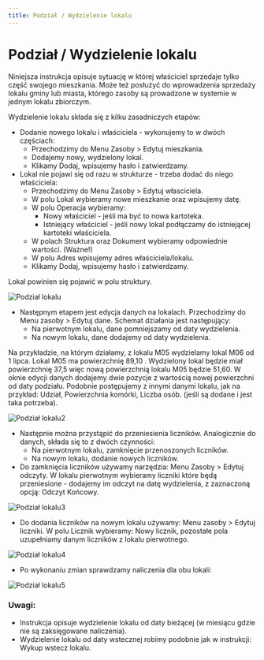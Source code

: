 ```yaml
---
title: Podział / Wydzielenie lokalu
---
```

# Podział / Wydzielenie lokalu

Niniejsza instrukcja opisuje sytuację w której właściciel sprzedaje tylko część swojego mieszkania. Może też posłużyć do wprowadzenia sprzedaży lokalu gminy lub miasta, którego zasoby są prowadzone w systemie w jednym lokalu zbiorczym.

Wydzielenie lokalu składa się z kilku zasadniczych etapów:
- Dodanie nowego lokalu i właściciela - wykonujemy to w dwóch częściach:
  - Przechodzimy do Menu Zasoby > Edytuj mieszkania.
  - Dodajemy nowy, wydzielony lokal.
  - Klikamy Dodaj, wpisujemy hasło i zatwierdzamy.
- Lokal nie pojawi się od razu w strukturze - trzeba dodać do niego właściciela:
  - Przechodzimy do Menu Zasoby > Edytuj własciciela.
  - W polu Lokal wybieramy nowe mieszkanie oraz wpisujemy datę.
  - W polu Operacja wybieramy:
    - Nowy właściciel - jeśli ma być to nowa kartoteka.
    - Istniejący właściciel - jeśli nowy lokal podłączamy do istniejącej kartoteki właściciela.
  - W polach Struktura oraz Dokument wybieramy odpowiednie wartości. (Ważne!)
  - W polu Adres wpisujemy adres właściciela/lokalu.
  - Klikamy Dodaj, wpisujemy hasło i zatwierdzamy.

Lokal powinien się pojawić w polu struktury.

![Podział lokalu](podziallokalu1.gif)

- Następnym etapem jest edycja danych na lokalach. Przechodzimy do Menu zasoby > Edytuj dane. Schemat działania jest następujący:
  - Na pierwotnym lokalu, dane pomniejszamy od daty wydzielenia.
  - Na nowym lokalu, dane dodajemy od daty wydzielenia.

Na przykładzie, na którym działamy, z lokalu M05 wydzielamy lokal M06 od 1 lipca. Lokal M05 ma powierzchnię 89,10 . Wydzielony lokal będzie miał powierzchnię 37,5 więc nową powierzchnią lokalu M05 będzie 51,60. W oknie edycji danych dodajemy dwie pozycje z wartością nowej powierzchni od daty podziału. Podobnie postępujemy z innymi danymi lokalu, jak na przykład: Udział, Powierzchnia komórki, Liczba osób. (jeśli są dodane i jest taka potrzeba).

![Podział lokalu2](podziallokalu2.gif)

- Następnie można przystąpić do przeniesienia liczników. Analogicznie do danych, składa się to z dwóch czynności:
  - Na pierwotnym lokalu, zamknięcie przenoszonych liczników.
  - Na nowym lokalu, dodanie nowych liczników.
- Do zamknięcia liczników używamy narzędzia: Menu Zasoby > Edytuj odczyty. W lokalu pierwotnym wybieramy liczniki które będą przeniesione - dodajemy im odczyt na datę wydzielenia, z zaznaczoną opcją: Odczyt Końcowy.

![Podział lokalu3](podziallokalu3.gif)

- Do dodania liczników na nowym lokalu używamy: Menu zasoby > Edytuj liczniki. W polu Licznik wybieramy: Nowy licznik, pozostałe pola uzupełniamy danym liczników z lokalu pierwotnego.

![Podział lokalu4](podziallokalu4.gif)

- Po wykonaniu zmian sprawdzamy naliczenia dla obu lokali:

![Podział lokalu5](podziallokalu5.gif)

### Uwagi:
- Instrukcja opisuje wydzielenie lokalu od daty bieżącej (w miesiącu gdzie nie są zaksięgowane naliczenia).
- Wydzielenie lokalu od daty wstecznej robimy podobnie jak w instrukcji: Wykup wstecz lokalu.